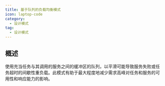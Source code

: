 ```yaml
---
title: 基于队列的负载均衡模式
icon: laptop-code
category:
  - 设计模式
tag:
  - 设计模式
---
```


## 概述

使用充当任务与其调用的服务之间的缓冲区的队列，以平滑可能导致服务失败或任务超时的间歇性重负载。此模式有助于最大程度地减少需求高峰对任务和服务的可用性和响应能力的影响。